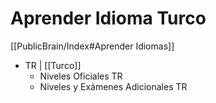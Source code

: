 # Aprender Idioma Turco

[[PublicBrain/Index#Aprender Idiomas]]

* TR | [[Turco]]
	* Niveles Oficiales TR
	* Niveles y Exámenes Adicionales TR